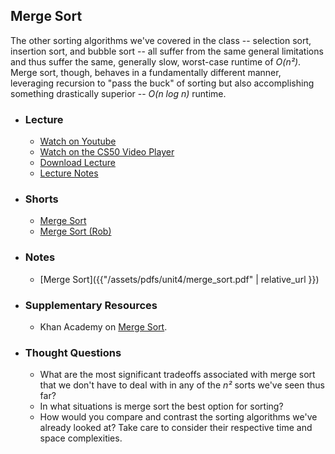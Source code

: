 ## Merge Sort

The other sorting algorithms we've covered in the class -- selection sort, insertion sort, and bubble sort -- all suffer from the same general limitations and thus suffer the same, generally slow, worst-case runtime of _O(n²)_. Merge sort, though, behaves in a fundamentally different manner, leveraging recursion to "pass the buck" of sorting but also accomplishing something drastically superior -- _O(n log n)_ runtime.

- ### Lecture
  - [Watch on Youtube](https://www.youtube.com/embed/U9o49qwa6hk?start=4355&end=5382)
  - [Watch on the CS50 Video Player](https://video.cs50.net/2017/fall/lectures/3?t=1h12m35s)
  - [Download Lecture](https://cdn.cs50.net/2016/fall/lectures/3/week3-720p.mp4?download)
  - [Lecture Notes](https://docs.cs50.net/2017/fall/notes/3/lecture3.html#merge-sort)

- ### Shorts
  - [Merge Sort](https://www.youtube.com/embed/Ns7tGNbtvV4)
  - [Merge Sort (Rob)](https://www.youtube.com/embed/EeQ8pwjQxTM)
  
- ### Notes
  - [Merge Sort]({{"/assets/pdfs/unit4/merge_sort.pdf" | relative_url }})

- ### Supplementary Resources
  - Khan Academy on [Merge Sort](https://www.khanacademy.org/computing/computer-science/algorithms/merge-sort/a/divide-and-conquer-algorithms).

- ### Thought Questions
  - What are the most significant tradeoffs associated with merge sort that we don't have to deal with in any of the _n²_ sorts we've seen thus far?
  - In what situations is merge sort the best option for sorting?
  - How would you compare and contrast the sorting algorithms we've already looked at? Take care to consider their respective time and space complexities.
